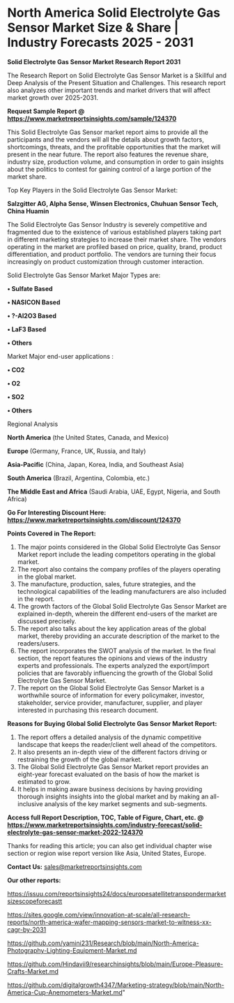 # North America Solid Electrolyte Gas Sensor Market Size & Share | Industry Forecasts 2025 - 2031

<strong>Solid Electrolyte Gas Sensor Market Research Report 2031</strong>

The Research Report on Solid Electrolyte Gas Sensor Market is a Skillful and Deep Analysis of the Present Situation and Challenges. This research report also analyzes other important trends and market drivers that will affect market growth over 2025-2031.

<strong>Request Sample Report @ <a href=https://www.marketreportsinsights.com/sample/124370>https://www.marketreportsinsights.com/sample/124370</a></strong>

This Solid Electrolyte Gas Sensor market report aims to provide all the participants and the vendors will all the details about growth factors, shortcomings, threats, and the profitable opportunities that the market will present in the near future. The report also features the revenue share, industry size, production volume, and consumption in order to gain insights about the politics to contest for gaining control of a large portion of the market share.

Top Key Players in the Solid Electrolyte Gas Sensor Market:

<strong>Salzgitter AG, Alpha Sense, Winsen Electronics, Chuhuan Sensor Tech, China Huamin</strong>

The Solid Electrolyte Gas Sensor Industry is severely competitive and fragmented due to the existence of various established players taking part in different marketing strategies to increase their market share. The vendors operating in the market are profiled based on price, quality, brand, product differentiation, and product portfolio. The vendors are turning their focus increasingly on product customization through customer interaction.

Solid Electrolyte Gas Sensor Market Major Types are:

<strong>• Sulfate Based

• NASICON Based

• ?-Al2O3 Based

• LaF3 Based

• Others</strong>

Market Major end-user applications :

<strong>• CO2

• O2

• SO2

• Others</strong>

Regional Analysis

</u><strong><b>North America</b></strong> (the United States, Canada, and Mexico)

<strong><b>Europe </b></strong>(Germany, France, UK, Russia, and Italy)

<strong><b>Asia-Pacific</b></strong> (China, Japan, Korea, India, and Southeast Asia)

<strong><b>South America</b></strong> (Brazil, Argentina, Colombia, etc.)

<strong><b>The Middle East and Africa</b></strong> (Saudi Arabia, UAE, Egypt, Nigeria, and South Africa)

<strong>Go For Interesting Discount Here: <a href=https://www.marketreportsinsights.com/discount/124370>https://www.marketreportsinsights.com/discount/124370</a></strong>

<strong>Points Covered in The Report:</strong>
<ol>
  <li>The major points considered in the Global Solid Electrolyte Gas Sensor Market report include the leading competitors operating in the global market.</li>
  <li>The report also contains the company profiles of the players operating in the global market.</li>
  <li>The manufacture, production, sales, future strategies, and the technological capabilities of the leading manufacturers are also included in the report.</li>
  <li>The growth factors of the Global Solid Electrolyte Gas Sensor Market are explained in-depth, wherein the different end-users of the market are discussed precisely.</li>
  <li>The report also talks about the key application areas of the global market, thereby providing an accurate description of the market to the readers/users.</li>
  <li>The report incorporates the SWOT analysis of the market. In the final section, the report features the opinions and views of the industry experts and professionals. The experts analyzed the export/import policies that are favorably influencing the growth of the Global Solid Electrolyte Gas Sensor Market.</li>
  <li>The report on the Global Solid Electrolyte Gas Sensor Market is a worthwhile source of information for every policymaker, investor, stakeholder, service provider, manufacturer, supplier, and player interested in purchasing this research document.</li>
</ol>
<strong>Reasons for Buying Global Solid Electrolyte Gas Sensor Market Report:</strong>

<ol>
  <li>The report offers a detailed analysis of the dynamic competitive landscape that keeps the reader/client well ahead of the competitors.</li>
  <li>It also presents an in-depth view of the different factors driving or restraining the growth of the global market.</li>
  <li>The Global Solid Electrolyte Gas Sensor Market report provides an eight-year forecast evaluated on the basis of how the market is estimated to grow.</li>
  <li>It helps in making aware business decisions by having providing thorough insights insights into the global market and by making an all-inclusive analysis of the key market segments and sub-segments.</li>
</ol>
<strong>Access full Report Description, TOC, Table of Figure, Chart, etc. @ <a href=https://www.marketreportsinsights.com/industry-forecast/solid-electrolyte-gas-sensor-market-2022-124370>https://www.marketreportsinsights.com/industry-forecast/solid-electrolyte-gas-sensor-market-2022-124370</a></strong>


Thanks for reading this article; you can also get individual chapter wise section or region wise report version like Asia, United States, Europe.

<strong>Contact Us:</strong>
sales@marketreportsinsights.com

<strong>Our other reports:</strong>

<a href=https://issuu.com/reportsinsights24/docs/europesatellitetranspondermarketsizescopeforecastt>https://issuu.com/reportsinsights24/docs/europesatellitetranspondermarketsizescopeforecastt</a>

<a href=https://sites.google.com/view/innovation-at-scale/all-research-reports/north-america-wafer-mapping-sensors-market-to-witness-xx-cagr-by-2031>https://sites.google.com/view/innovation-at-scale/all-research-reports/north-america-wafer-mapping-sensors-market-to-witness-xx-cagr-by-2031</a>

<a href=https://github.com/yamini231/Research/blob/main/North-America-Photography-Lighting-Equipment-Market.md>https://github.com/yamini231/Research/blob/main/North-America-Photography-Lighting-Equipment-Market.md</a>

<a href=https://github.com/Hindavii9/researchinsights/blob/main/Europe-Pleasure-Crafts-Market.md>https://github.com/Hindavii9/researchinsights/blob/main/Europe-Pleasure-Crafts-Market.md</a>

<a href=https://github.com/digitalgrowth4347/Marketing-strategy/blob/main/North-America-Cup-Anemometers-Market.md>https://github.com/digitalgrowth4347/Marketing-strategy/blob/main/North-America-Cup-Anemometers-Market.md</a>"
